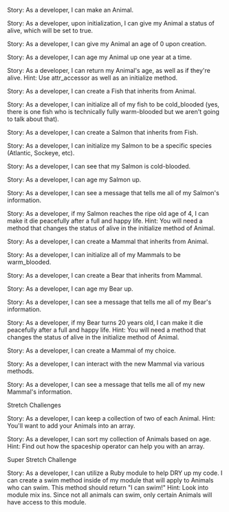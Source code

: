 Story: As a developer, I can make an Animal.

Story: As a developer, upon initialization, I can give my Animal a status of alive, which will be set to true.

Story: As a developer, I can give my Animal an age of 0 upon creation.

Story: As a developer, I can age my Animal up one year at a time.

Story: As a developer, I can return my Animal's age, as well as if they're alive. Hint: Use attr_accessor as well as an initialize method.

Story: As a developer, I can create a Fish that inherits from Animal.

Story: As a developer, I can initialize all of my fish to be cold_blooded (yes, there is one fish who is technically fully warm-blooded but we aren't going to talk about that).

Story: As a developer, I can create a Salmon that inherits from Fish.

Story: As a developer, I can initialize my Salmon to be a specific species (Atlantic, Sockeye, etc).

Story: As a developer, I can see that my Salmon is cold-blooded.

Story: As a developer, I can age my Salmon up.

Story: As a developer, I can see a message that tells me all of my Salmon's information.

Story: As a developer, if my Salmon reaches the ripe old age of 4, I can make it die peacefully after a full and happy life. Hint: You will need a method that changes the status of alive in the initialize method of Animal.

Story: As a developer, I can create a Mammal that inherits from Animal.

Story: As a developer, I can initialize all of my Mammals to be warm_blooded.

Story: As a developer, I can create a Bear that inherits from Mammal.

Story: As a developer, I can age my Bear up.

Story: As a developer, I can see a message that tells me all of my Bear's information.

Story: As a developer, if my Bear turns 20 years old, I can make it die peacefully after a full and happy life. Hint: You will need a method that changes the status of alive in the initialize method of Animal.

Story: As a developer, I can create a Mammal of my choice.

Story: As a developer, I can interact with the new Mammal via various methods.

Story: As a developer, I can see a message that tells me all of my new Mammal's information.

Stretch Challenges

Story: As a developer, I can keep a collection of two of each Animal. Hint: You'll want to add your Animals into an array.

Story: As a developer, I can sort my collection of Animals based on age. Hint: Find out how the spaceship operator can help you with an array.

Super Stretch Challenge

Story: As a developer, I can utilize a Ruby module to help DRY up my code. I can create a swim method inside of my module that will apply to Animals who can swim. This method should return "I can swim!"
Hint: Look into module mix ins. Since not all animals can swim, only certain Animals will have access to this module.
